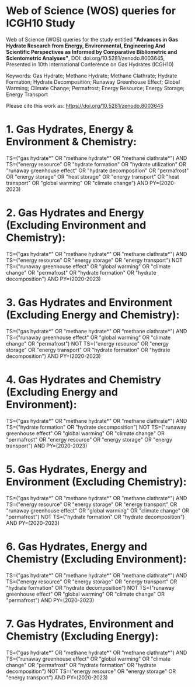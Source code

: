 # Web of Science (WOS) queries for ICGH10 Study
Web of Science (WOS) queries for the study entitled <b>"Advances in Gas Hydrate Research from Energy, Environmental, Engineering And Scientific Perspectives as Informed by Comparative Bibliometric and Scientometric Analyses"</b>, DOI: doi.org/10.5281/zenodo.8003645, Presented in 10th International Conference on Gas Hydrates (ICGH10)

Keywords: Gas Hydrate; Methane Hydrate; Methane Clathrate; Hydrate Formation; Hydrate Decomposition; Runaway Greenhouse Effect; Global Warming; Climate Change; Permafrost; Energy Resource; Energy Storage; Energy Transport

Please cite this work as: https://doi.org/10.5281/zenodo.8003645


# 1. Gas Hydrates, Energy & Environment & Chemistry:

TS=("gas hydrate*" OR "methane hydrate*" OR "methane clathrate*") AND TS=("energy resource" OR "hydrate formation" OR "hydrate utilization" OR "runaway greenhouse effect" OR "hydrate decomposition" OR "permafrost" OR "energy storage" OR "heat storage" OR "energy transport" OR "heat transport" OR "global warming" OR "climate change") AND PY=(2020-2023)


# 2. Gas Hydrates and Energy (Excluding Environment and Chemistry):

TS=("gas hydrate*" OR "methane hydrate*" OR "methane clathrate*") AND TS=("energy resource" OR "energy storage" OR "energy transport") NOT TS=("runaway greenhouse effect" OR "global warming" OR "climate change" OR "permafrost" OR "hydrate formation" OR "hydrate decomposition") AND PY=(2020-2023)


# 3. Gas Hydrates and Environment (Excluding Energy and Chemistry): 

TS=("gas hydrate*" OR "methane hydrate*" OR "methane clathrate*") AND TS=("runaway greenhouse effect" OR "global warming" OR "climate change" OR "permafrost") NOT TS=("energy resource" OR "energy storage" OR "energy transport" OR "hydrate formation" OR "hydrate decomposition") AND PY=(2020-2023)


# 4. Gas Hydrates and Chemistry (Excluding Energy and Environment): 

TS=("gas hydrate*" OR "methane hydrate*" OR "methane clathrate*") AND TS=("hydrate formation" OR "hydrate decomposition") NOT TS=("runaway greenhouse effect" OR "global warming" OR "climate change" OR "permafrost" OR "energy resource" OR "energy storage" OR "energy transport") AND PY=(2020-2023)


# 5. Gas Hydrates, Energy and Environment (Excluding Chemistry):

TS=("gas hydrate*" OR "methane hydrate*" OR "methane clathrate*") AND TS=("energy resource" OR "energy storage" OR "energy transport" OR "runaway greenhouse effect" OR "global warming" OR "climate change" OR "permafrost") NOT TS=("hydrate formation" OR "hydrate decomposition") AND PY=(2020-2023)


# 6. Gas Hydrates, Energy and Chemistry (Excluding Environment):

TS=("gas hydrate*" OR "methane hydrate*" OR "methane clathrate*") AND TS=("energy resource" OR "energy storage" OR "energy transport" OR "hydrate formation" OR "hydrate decomposition") NOT TS=("runaway greenhouse effect" OR "global warming" OR "climate change" OR "permafrost") AND PY=(2020-2023)


# 7. Gas Hydrates, Environment and Chemistry (Excluding Energy):

TS=("gas hydrate*" OR "methane hydrate*" OR "methane clathrate*") AND TS=("runaway greenhouse effect" OR "global warming" OR "climate change" OR "permafrost" OR "hydrate formation" OR "hydrate decomposition") NOT TS=("energy resource" OR "energy storage" OR "energy transport") AND PY=(2020-2023)
